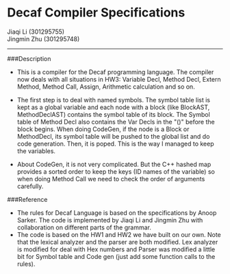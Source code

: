 
Decaf Compiler Specifications
===================
Jiaqi Li (301295755) <br> Jingmin Zhu (301295748)

-------------------

###Description
* This is a compiler for the Decaf programming language.
  The compiler now deals with all situations in HW3: Variable Decl, Method Decl, Extern Method, Method Call, Assign, Arithmetic calculation and so on.
     
* The first step is to deal with named symbols. The symbol table list is kept as a global variable and each node with a block (like BlockAST, MethodDeclAST) contains the symbol table
of its block. The Symbol table of Method Decl also contains the Var Decls in the "()" before the block begins. When doing CodeGen, if the node is a Block or MethodDecl, its symbol table
 will be pushed to the global list and do code generation. Then, it is poped. This is the way I managed to keep the variables. 
 
* About CodeGen, it is not very complicated. But the C++ hashed map provides a sorted order to keep the keys (ID names of the variable) so when doing Method Call we need to check the order
of arguments carefully.

###Reference
* The rules for Decaf Language is based on the specifications by Anoop Sarker. 
The code is implemented by Jiaqi Li and Jingmin Zhu with collaboration on different parts of the grammar.
* The code is based on the HW1 and HW2 we have built on our own. Note that the lexical analyzer and the parser are both modified. Lex analyzer is modified for deal with Hex numbers 
 and Parser was modified a little bit for Symbol table and Code gen (just add some function calls to the rules).
 